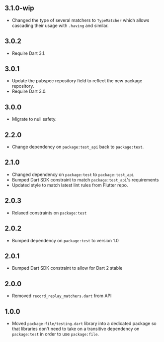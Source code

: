 ## 3.1.0-wip

* Changed the type of several matchers to `TypeMatcher` which allows cascading
  their usage with `.having` and similar. 

## 3.0.2

* Require Dart 3.1.

## 3.0.1

* Update the pubspec repository field to reflect the new package repository.
* Require Dart 3.0.

## 3.0.0

* Migrate to null safety.

## 2.2.0

* Change dependency on `package:test_api` back to `package:test`.

## 2.1.0

* Changed dependency on `package:test` to `package:test_api`
* Bumped Dart SDK constraint to match `package:test_api`'s requirements
* Updated style to match latest lint rules from Flutter repo.

## 2.0.3

* Relaxed constraints on `package:test`

## 2.0.2

* Bumped dependency on `package:test` to version 1.0

## 2.0.1

* Bumped Dart SDK constraint to allow for Dart 2 stable

## 2.0.0

* Removed `record_replay_matchers.dart` from API

## 1.0.0

* Moved `package:file/testing.dart` library into a dedicated package so that
  libraries don't need to take on a transitive dependency on `package:test`
  in order to use `package:file`.
